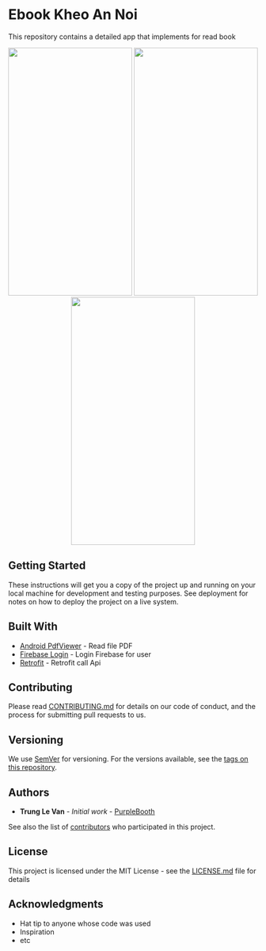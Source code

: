 # Ebook Kheo An Noi

This repository contains a detailed app that implements  for read book

<p align="center">
  <img src="https://firebasestorage.googleapis.com/v0/b/project-4182364925654083972.appspot.com/o/device-2018-08-14-093548.png?alt=media&token=2d228db4-4566-4681-9d86-99edc2cc8b55" width="250" height="500">
   <img src="https://firebasestorage.googleapis.com/v0/b/project-4182364925654083972.appspot.com/o/device-2018-08-14-093453.png?alt=media&token=a94948b0-0e83-4f6d-863a-2caf69d020d3" width="250" height="500">
    <img src="https://firebasestorage.googleapis.com/v0/b/project-4182364925654083972.appspot.com/o/photo_2018-08-14_09-39-53.jpg?alt=media&token=e233608e-a286-4b70-be41-9bb2f9e1f719" width="250" height="500">
</p>

## Getting Started

These instructions will get you a copy of the project up and running on your local machine for development and testing purposes. See deployment for notes on how to deploy the project on a live system.

## Built With

* [Android PdfViewer](https://github.com/barteksc/AndroidPdfViewer) - Read file PDF
* [Firebase Login](https://console.firebase.google.com/) - Login Firebase for user
* [Retrofit](https://github.com/square/retrofit) - Retrofit call Api
## Contributing

Please read [CONTRIBUTING.md](https://gist.github.com/PurpleBooth/b24679402957c63ec426) for details on our code of conduct, and the process for submitting pull requests to us.

## Versioning

We use [SemVer](http://semver.org/) for versioning. For the versions available, see the [tags on this repository](https://github.com/your/project/tags). 

## Authors

* **Trung Le Van** - *Initial work* - [PurpleBooth](https://github.com/trungtrangtreo/)

See also the list of [contributors](https://github.com/your/project/contributors) who participated in this project.

## License

This project is licensed under the MIT License - see the [LICENSE.md](LICENSE.md) file for details

## Acknowledgments

* Hat tip to anyone whose code was used
* Inspiration
* etc
